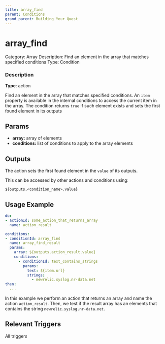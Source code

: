 ```yaml
---
title: array_find
parent: Conditions
grand_parent: Building Your Quest
---
```


# array_find

Category: Array
Description: Find an element in the array that matches specified conditions
Type: Condition

### Description

**Type**: action

Find an element in the array that matches specified conditions. An `item` property is available in the internal conditions to access the current item in the array. The condition returns `true` if such element exists and sets the first found element in its outputs

## Params

- **array:** array of elements
- **conditions:** list of conditions to apply to the array elements

## Outputs

The action sets the first found element in the `value` of its outputs.

This can be accessed by other actions and conditions using:

`${outputs.<condition_name>.value}`

## Usage Example

```yaml
do:
- actionId: some_action_that_returns_array
  name: action_result

conditions:
- conditionId: array_find
  name: array_find_result
  params:
    array: ${outputs.action_result.value}
    conditions:
      - conditionId: text_contains_strings
        params: 
          text: ${item.url}
          strings: 
            - newrelic.syslog.nr-data.net
then:
  ...
```

In this example we perform an action that returns an array and name the action `action_result`. Then, we test if the result array has an elements that contains the string `newrelic.syslog.nr-data.net`.

## Relevant Triggers

All triggers

